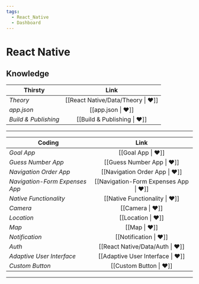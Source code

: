 ```yaml
---
tags:
  - React_Native
  - Dashboard
---
```


# React Native

## Knowledge

| Thirsty              |                Link                |
| -------------------- | :--------------------------------: |
| _Theory_             | [[React Native/Data/Theory \| ❤️]] |
| _app.json_           |         [[app.json \| ❤️]]         |
| _Build & Publishing_ |    [[Build & Publishing \| ❤️]]    |

---

| Coding                         |                  Link                  |
| ------------------------------ | :------------------------------------: |
| _Goal App_                     |           [[Goal App \| ❤️]]           |
| _Guess Number App_             |       [[Guess Number App \| ❤️]]       |
| _Navigation Order App_         |     [[Navigation Order App \| ❤️]]     |
| _Navigation-Form Expenses App_ | [[Navigation-Form Expenses App \| ❤️]] |
| _Native Functionality_         |     [[Native Functionality \| ❤️]]     |
| _Camera_                       |            [[Camera \| ❤️]]            |
| _Location_                     |           [[Location \| ❤️]]           |
| _Map_                          |             [[Map \| ❤️]]              |
| _Notification_                 |         [[Notification \| ❤️]]         |
| _Auth_                         |    [[React Native/Data/Auth \| ❤️]]    |
| _Adaptive User Interface_      |   [[Adaptive User Interface \| ❤️]]    |
| _Custom Button_                |        [[Custom Button \| ❤️]]         |

---
